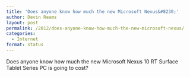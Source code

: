 ```yaml
---
title: 'Does anyone know how much the new Microsoft Nexus&#8230;'
author: Devin Reams
layout: post
permalink: /2012/does-anyone-know-how-much-the-new-microsoft-nexus/
categories:
  - Internet
format: status
---
```

Does anyone know how much the new Microsoft Nexus 10 RT Surface Tablet Series PC is going to cost?